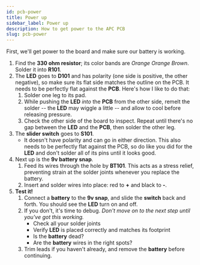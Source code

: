 ```yaml
---
id: pcb-power
title: Power up
sidebar_label: Power up
description: How to get power to the APC PCB
slug: pcb-power
---
```


First, we'll get power to the board and make sure our battery is working.

1. Find the **330 ohm resistor**; its color bands are _Orange Orange Brown_. Solder it into **R101**.
2. The **LED** goes to **D101** and has polarity (one side is positive, the other negative), so make sure its flat side matches the outline on the PCB. It needs to be perfectly flat against the **PCB**. Here's how I like to do that:
   1. Solder one leg to its pad.
   2. While pushing the **LED** _into_ the **PCB** from the other side, remelt the solder -- the **LED** may wiggle a little -- and allow to cool before releasing pressure.
   3. Check the other side of the board to inspect. Repeat until there's no gap between the **LED** and the **PCB**, then solder the other leg.
3. The **slider switch** goes to **S101**.
   - It doesn't have polarity and can go in either direction. This also needs to be perfectly flat against the PCB, so do like you did for the **LED** and don't solder all of its pins until it looks good.
4. Next up is the **9v battery snap**.
   1. Feed its wires through the hole by **BT101**. This acts as a stress relief, preventing strain at the solder joints whenever you replace the battery.
   2. Insert and solder wires into place: red to **+** and black to **-**.
5. **Test it!**
   1. Connect a **battery** to the **9v snap**, and slide the **switch** back and forth. You should see the **LED** turn on and off.
   2. If you don't, it's time to debug. _Don't move on to the next step until you've got this working._
      - Check all your solder joints
      - Verify **LED** is placed correctly and matches its footprint
      - Is the **battery** dead?
      - Are the **battery** wires in the right spots?
   3. Trim leads if you haven't already, and remove the **battery** before continuing.
